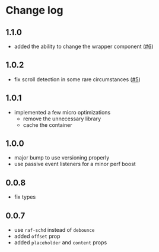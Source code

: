 # Change log

## 1.1.0

- added the ability to change the wrapper component ([#6](https://github.com/jameslnewell/react-lazily-render/pull/6))

## 1.0.2

- fix scroll detection in some rare circumstances ([#5](https://github.com/jameslnewell/react-lazily-render/pull/5))

## 1.0.1

- implemented a few micro optimizations
  - remove the unnecessary library
  - cache the container

## 1.0.0

- major bump to use versioning properly
- use passive event listeners for a minor perf boost

## 0.0.8 

- fix types

## 0.0.7

- use `raf-schd` instead of `debounce`
- added `offset` prop
- added `placeholder` and `content` props

